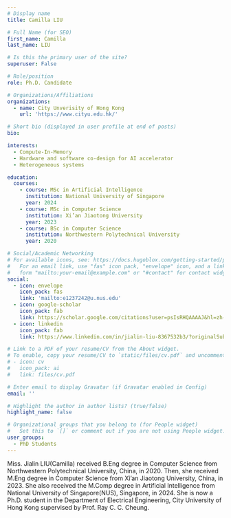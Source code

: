 ```yaml
---
# Display name
title: Camilla LIU

# Full Name (for SEO)
first_name: Camilla
last_name: LIU

# Is this the primary user of the site?
superuser: False

# Role/position
role: Ph.D. Candidate

# Organizations/Affiliations
organizations:
  - name: City Unverisity of Hong Kong
    url: 'https://www.cityu.edu.hk/'

# Short bio (displayed in user profile at end of posts)
bio: 

interests:
  - Compute-In-Memory
  - Hardware and software co-design for AI accelerator
  - Heterogeneous systems

education:
  courses:
    - course: MSc in Artificial Intelligence
      institution: National University of Singapore
      year: 2024
    - course: MSc in Computer Science
      institution: Xi’an Jiaotong University
      year: 2023
    - course: BSc in Computer Science
      institution: Northwestern Polytechnical University
      year: 2020

# Social/Academic Networking
# For available icons, see: https://docs.hugoblox.com/getting-started/page-builder/#icons
#   For an email link, use "fas" icon pack, "envelope" icon, and a link in the
#   form "mailto:your-email@example.com" or "#contact" for contact widget.
social:
  - icon: envelope
    icon_pack: fas
    link: 'mailto:e1237242@u.nus.edu'
  - icon: google-scholar
    icon_pack: fab
    link: https://scholar.google.com/citations?user=psIsRHQAAAAJ&hl=zh-CN
  - icon: linkedin
    icon_pack: fab
    link: https://www.linkedin.com/in/jialin-liu-8367532b3/?originalSubdomain=sg    

# Link to a PDF of your resume/CV from the About widget.
# To enable, copy your resume/CV to `static/files/cv.pdf` and uncomment the lines below.
# - icon: cv
#   icon_pack: ai
#   link: files/cv.pdf

# Enter email to display Gravatar (if Gravatar enabled in Config)
email: ''

# Highlight the author in author lists? (true/false)
highlight_name: false

# Organizational groups that you belong to (for People widget)
#   Set this to `[]` or comment out if you are not using People widget.
user_groups:
  - PhD Students
---
```


Miss. Jialin LIU(Camilla) received B.Eng degree in Computer Science from Northwestern Polytechnical University, China, in 2020. Then, she received M.Eng degree in Computer Science from Xi’an Jiaotong University, China, in 2023. She also received the M.Comp degree in Artificial Intelligence from National University of Singapore(NUS), Singapore, in 2024. She is now a Ph.D. student in the Department of Electrical Engineering, City University of Hong Kong supervised by Prof. Ray C. C. Cheung.
